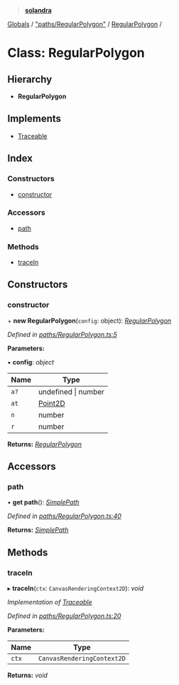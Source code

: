 > **[solandra](../README.md)**

[Globals](../README.md) / ["paths/RegularPolygon"](../modules/_paths_regularpolygon_.md) / [RegularPolygon](_paths_regularpolygon_.regularpolygon.md) /

# Class: RegularPolygon

## Hierarchy

* **RegularPolygon**

## Implements

* [Traceable](../interfaces/_paths_index_.traceable.md)

## Index

### Constructors

* [constructor](_paths_regularpolygon_.regularpolygon.md#constructor)

### Accessors

* [path](_paths_regularpolygon_.regularpolygon.md#path)

### Methods

* [traceIn](_paths_regularpolygon_.regularpolygon.md#tracein)

## Constructors

###  constructor

\+ **new RegularPolygon**(`config`: object): *[RegularPolygon](_paths_regularpolygon_.regularpolygon.md)*

*Defined in [paths/RegularPolygon.ts:5](https://github.com/jamesporter/solandra/blob/0b8a323/src/lib/paths/RegularPolygon.ts#L5)*

**Parameters:**

▪ **config**: *object*

Name | Type |
------ | ------ |
`a?` | undefined \| number |
`at` | [Point2D](../modules/_types_sol_.md#point2d) |
`n` | number |
`r` | number |

**Returns:** *[RegularPolygon](_paths_regularpolygon_.regularpolygon.md)*

## Accessors

###  path

• **get path**(): *[SimplePath](_paths_simplepath_.simplepath.md)*

*Defined in [paths/RegularPolygon.ts:40](https://github.com/jamesporter/solandra/blob/0b8a323/src/lib/paths/RegularPolygon.ts#L40)*

**Returns:** *[SimplePath](_paths_simplepath_.simplepath.md)*

## Methods

###  traceIn

▸ **traceIn**(`ctx`: `CanvasRenderingContext2D`): *void*

*Implementation of [Traceable](../interfaces/_paths_index_.traceable.md)*

*Defined in [paths/RegularPolygon.ts:20](https://github.com/jamesporter/solandra/blob/0b8a323/src/lib/paths/RegularPolygon.ts#L20)*

**Parameters:**

Name | Type |
------ | ------ |
`ctx` | `CanvasRenderingContext2D` |

**Returns:** *void*
